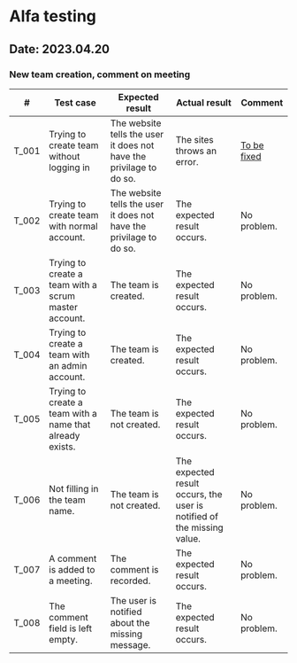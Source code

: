 # Alfa testing

## **Date:** 2023.04.20
### New team creation, comment on meeting

| # | Test case | Expected result | Actual result | Comment |
|------------|------------|---------------|--------------------|------------|
| T_001 | Trying to create team without logging in | The website tells the user it does not have the privilage to do so. | The sites throws an error. | [To be fixed](https://github.com/gyorkistamas/afp2-2023-tavasz-stopinventing/issues/35) |
| T_002 | Trying to create team with normal account.  | The website tells the user it does not have the privilage to do so. | The expected result occurs. | No problem. |
| T_003 | Trying to create a team with a scrum master account. | The team is created. | The expected result occurs. | No problem. |
| T_004 | Trying to create a team with an admin account. | The team is created. | The expected result occurs. | No problem. |
| T_005 | Trying to create a team with a name that already exists. | The team is not created. | The expected result occurs. | No problem. |
| T_006 | Not filling in the team name. | The team is not created. | The expected result occurs, the user is notified of the missing value. | No problem. |
| T_007 | A comment is added to a meeting. | The comment is recorded. | The expected result occurs. | No problem. |
| T_008 | The comment field is left empty. | The user is notified about the missing message. | The expected result occurs. | No problem. |